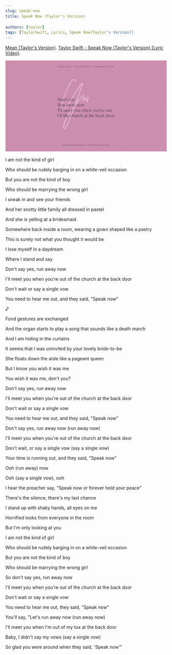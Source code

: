 ```yaml
---
slug: speak-now
title: Speak Now (Taylor's Version)

authors: [taylor]
tags: [TaylorSwift, Lyrics, Speak Now(Taylor's Version)]
---
```


[Mean (Taylor's Version)](https://open.spotify.com/track/5xXqyjLicvEpch72qEryFT).
[Taylor Swift - Speak Now (Taylor's Version) (Lyric Video)](https://www.youtube.com/watch?v=JlZnvyBqceY).

![Docusaurus Plushie](./maxresdefault.jpg)

I am not the kind of girl

Who should be rudely barging in on a white-veil occasion

But you are not the kind of boy

Who should be marrying the wrong girl

I sneak in and see your friends

And her snotty little family all dressed in pastel

And she is yelling at a bridesmaid

Somewhere back inside a room, wearing a gown shaped like a pastry

This is surely not what you thought it would be

I lose myself in a daydream

Where I stand and say

Don't say yes, run away now

I'll meet you when you're out of the church at the back door

Don't wait or say a single vow

You need to hear me out, and they said, "Speak now"

♪
<!--truncate-->

Fond gestures are exchanged

And the organ starts to play a song that sounds like a death march

And I am hiding in the curtains

It seems that I was uninvited by your lovely bride-to-be

She floats down the aisle like a pageant queen

But I know you wish it was me

You wish it was me, don't you?

Don't say yes, run away now

I'll meet you when you're out of the church at the back door

Don't wait or say a single vow

You need to hear me out, and they said, "Speak now"

Don't say yes, run away now (run away now)

I'll meet you when you're out of the church at the back door

Don't wait, or say a single vow (say a single vow)

Your time is running out, and they said, "Speak now"

Ooh (run away) now

Ooh (say a single vow), ooh

I hear the preacher say, "Speak now or forever hold your peace"

There's the silence, there's my last chance

I stand up with shaky hands, all eyes on me

Horrified looks from everyone in the room

But I'm only looking at you

I am not the kind of girl

Who should be rudely barging in on a white-veil occasion

But you are not the kind of boy

Who should be marrying the wrong girl

So don't say yes, run away now

I'll meet you when you're out of the church at the back door

Don't wait or say a single vow

You need to hear me out, they said, "Speak now"

You'll say, "Let's run away now (run away now)

I'll meet you when I'm out of my tux at the back door

Baby, I didn't say my vows (say a single vow)

So glad you were around when they said, 'Speak now'"